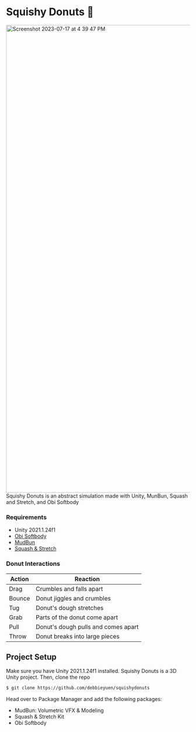 # Squishy Donuts 🍩 
<img width="1280" alt="Screenshot 2023-07-17 at 4 39 47 PM" src="https://github.com/debbieyuen/squishydonuts/assets/31296177/ff556b4d-d285-4ecf-9c8c-73fa5e3a5ec3">
Squishy Donuts is an abstract simulation made with Unity, MunBun, Squash and Stretch, and Obi Softbody


### Requirements
  * Unity 2021.1.24f1
  * [Obi Softbody](https://assetstore.unity.com/packages/tools/physics/obi-softbody-130029)
  * [MudBun](https://assetstore.unity.com/packages/tools/particles-effects/mudbun-volumetric-vfx-modeling-177891)
  * [Squash & Stretch](https://assetstore.unity.com/packages/tools/particles-effects/squash-stretch-kit-106993)

### Donut Interactions
| Action | Reaction |
| --- | --- |
| Drag | Crumbles and falls apart  |
| Bounce | Donut jiggles and crumbles |
| Tug | Donut's dough stretches  |
| Grab | Parts of the donut come apart |
| Pull | Donut's dough pulls and comes apart |
| Throw| Donut breaks into large pieces  |


## Project Setup
Make sure you have Unity 2021.1.24f1 installed. Squishy Donuts is a 3D Unity project. Then, clone the repo
```bash
$ git clone https://github.com/debbieyuen/squishydonuts
```

Head over to Package Manager and add the following packages: 
* MudBun: Volumetric VFX & Modeling
* Squash & Stretch Kit
* Obi Softbody
